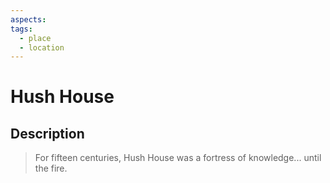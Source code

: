 ```yaml
---
aspects: 
tags:
  - place
  - location
---
```


# Hush House

## Description

> For fifteen centuries, Hush House was a fortress of knowledge... until the fire. 